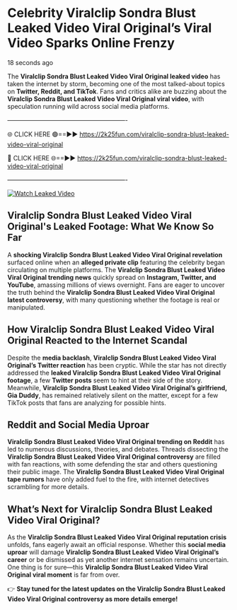 # Celebrity Viralclip Sondra Blust Leaked Video Viral Original’s Viral Video Sparks Online Frenzy

18 seconds ago

The **Viralclip Sondra Blust Leaked Video Viral Original leaked video** has taken the internet by storm, becoming one of the most talked-about topics on **Twitter, Reddit, and TikTok**. Fans and critics alike are buzzing about the **Viralclip Sondra Blust Leaked Video Viral Original viral video**, with speculation running wild across social media platforms.

———————————————————-

🌐 CLICK HERE 🟢==►► https://2k25fun.com/viralclip-sondra-blust-leaked-video-viral-original

🔴 CLICK HERE 🌐==►► https://2k25fun.com/viralclip-sondra-blust-leaked-video-viral-original

———————————————————-

[![Watch Leaked Video](https://miro.medium.com/v2/resize:fit:828/format:webp/1*cilzJN44JGOrTw9NJCrNHA.gif "Watch Leaked Video")](https://2k25fun.com/viralclip-sondra-blust-leaked-video-viral-original)

## **Viralclip Sondra Blust Leaked Video Viral Original's Leaked Footage: What We Know So Far**  
A **shocking Viralclip Sondra Blust Leaked Video Viral Original revelation** surfaced online when an **alleged private clip** featuring the celebrity began circulating on multiple platforms. The **Viralclip Sondra Blust Leaked Video Viral Original trending news** quickly spread on **Instagram, Twitter, and YouTube**, amassing millions of views overnight. Fans are eager to uncover the truth behind the **Viralclip Sondra Blust Leaked Video Viral Original latest controversy**, with many questioning whether the footage is real or manipulated.  

## **How Viralclip Sondra Blust Leaked Video Viral Original Reacted to the Internet Scandal**  
Despite the **media backlash**, **Viralclip Sondra Blust Leaked Video Viral Original’s Twitter reaction** has been cryptic. While the star has not directly addressed the **leaked Viralclip Sondra Blust Leaked Video Viral Original footage**, a few **Twitter posts** seem to hint at their side of the story. Meanwhile, **Viralclip Sondra Blust Leaked Video Viral Original’s girlfriend, Gia Duddy**, has remained relatively silent on the matter, except for a few TikTok posts that fans are analyzing for possible hints.  

## **Reddit and Social Media Uproar**  
**Viralclip Sondra Blust Leaked Video Viral Original trending on Reddit** has led to numerous discussions, theories, and debates. Threads dissecting the **Viralclip Sondra Blust Leaked Video Viral Original controversy** are filled with fan reactions, with some defending the star and others questioning their public image. The **Viralclip Sondra Blust Leaked Video Viral Original tape rumors** have only added fuel to the fire, with internet detectives scrambling for more details.  

## **What’s Next for Viralclip Sondra Blust Leaked Video Viral Original?**  
As the **Viralclip Sondra Blust Leaked Video Viral Original reputation crisis** unfolds, fans eagerly await an official response. Whether this **social media uproar** will damage **Viralclip Sondra Blust Leaked Video Viral Original’s career** or be dismissed as yet another internet sensation remains uncertain. One thing is for sure—this **Viralclip Sondra Blust Leaked Video Viral Original viral moment** is far from over.  

👉 **Stay tuned for the latest updates on the Viralclip Sondra Blust Leaked Video Viral Original controversy as more details emerge!**  